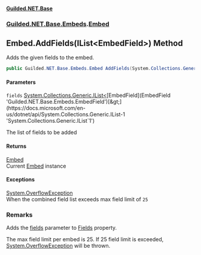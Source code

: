 
#### [Guilded.NET.Base](Guilded_NET_Base 'Guilded.NET.Base')
### [Guilded.NET.Base.Embeds](Guilded_NET_Base#Guilded_NET_Base_Embeds 'Guilded.NET.Base.Embeds').[Embed](Embed 'Guilded.NET.Base.Embeds.Embed')
## Embed.AddFields(IList&lt;EmbedField&gt;) Method

Adds the given fields to the embed.
```csharp
public Guilded.NET.Base.Embeds.Embed AddFields(System.Collections.Generic.IList<Guilded.NET.Base.Embeds.EmbedField> fields);
```

#### Parameters

<a name='Guilded_NET_Base_Embeds_Embed_AddFields(System_Collections_Generic_IList_Guilded_NET_Base_Embeds_EmbedField_)_fields'></a>
`fields` [System.Collections.Generic.IList&lt;](https://docs.microsoft.com/en-us/dotnet/api/System.Collections.Generic.IList-1 'System.Collections.Generic.IList`1')[EmbedField](EmbedField 'Guilded.NET.Base.Embeds.EmbedField')[&gt;](https://docs.microsoft.com/en-us/dotnet/api/System.Collections.Generic.IList-1 'System.Collections.Generic.IList`1')

The list of fields to be added


#### Returns
[Embed](Embed 'Guilded.NET.Base.Embeds.Embed')  
Current [Embed](Embed 'Guilded.NET.Base.Embeds.Embed') instance


#### Exceptions

[System.OverflowException](https://docs.microsoft.com/en-us/dotnet/api/System.OverflowException 'System.OverflowException')  
When the combined field list exceeds max field limit of `25`

### Remarks
  
Adds the [fields](Embed_AddFields(IList_EmbedField_)#Guilded_NET_Base_Embeds_Embed_AddFields(System_Collections_Generic_IList_Guilded_NET_Base_Embeds_EmbedField_)_fields 'Guilded.NET.Base.Embeds.Embed.AddFields(System.Collections.Generic.IList&lt;Guilded.NET.Base.Embeds.EmbedField&gt;).fields') parameter to [Fields](Embed_Fields 'Guilded.NET.Base.Embeds.Embed.Fields') property.  
  
The max field limit per embed is 25. If 25 field limit is exceeded, [System.OverflowException](https://docs.microsoft.com/en-us/dotnet/api/System.OverflowException 'System.OverflowException') will be thrown.
